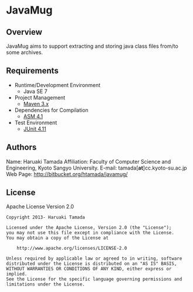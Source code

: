 JavaMug
=======

Overview
--------

JavaMug aims to support extracting and storing java class files
from/to some archives.


Requirements
------------

* Runtime/Development Environment
    * Java SE 7
* Project Management
    * [Maven 3.x](http://maven.apache.org/)
* Dependencies for Compilation
    * [ASM 4.1](http://asm.objectweb.org/)
* Test Environment
    * [JUnit 4.11](http://www.junit.org/)

Authors
-------

Name: Haruaki Tamada
Affiliation: Faculty of Computer Science and Engineering, Kyoto Sangyo University.
E-mail: tamada[__at__]cc.kyoto-su.ac.jp
Web Page: http://bitbucket.org/htamada/javamug/

License
-------

Apache License Version 2.0

    Copyright 2013- Haruaki Tamada

    Licensed under the Apache License, Version 2.0 (the "License");
    you may not use this file except in compliance with the License.
    You may obtain a copy of the License at

        http://www.apache.org/licenses/LICENSE-2.0

    Unless required by applicable law or agreed to in writing, software
    distributed under the License is distributed on an "AS IS" BASIS,
    WITHOUT WARRANTIES OR CONDITIONS OF ANY KIND, either express or implied.
    See the License for the specific language governing permissions and
    limitations under the License.
